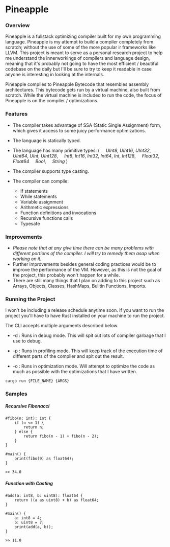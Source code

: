 # Pineapple

### Overview
Pineapple is a fullstack optimizing compiler built for my own programming language. Pineapple is my attempt to build a compiler completely from scratch; without the use of some of the more popular ir frameworks like LLVM. This project is meant to serve as a personal research project to help me understand the innerworkings of compilers and language design, meaning that it's probably not going to have the most efficient / beautiful codebase on the daily but I'll be sure to try to keep it readable in case anyone is interesting in looking at the internals.

Pineapple compiles to Pineapple Bytecode that resembles assembly architectures. This bytecode gets run by a virtual machine, also built from scratch. While the virtual machine is included to run the code, the focus of Pineapple is on the compiler / optimizations.

### Features
- The compiler takes advantage of SSA (Static Single Assignment) form, which gives it access to some juicy performance optimizations.

- The language is statically typed.

- The language has many primitive types: (
    &nbsp;&nbsp;&nbsp;&nbsp;*UInt8*, *UInt16*, *UInt32*, *UInt64*, *UInt*, *UInt128*,
    &nbsp;&nbsp;&nbsp;&nbsp;*Int8*, *Int16*, *Int32*, *Int64*, *Int*, *Int128*,
    &nbsp;&nbsp;&nbsp;&nbsp;*Float32*, *Float64*
    &nbsp;&nbsp;&nbsp;&nbsp;*Bool*,
    &nbsp;&nbsp;&nbsp;&nbsp;*String*
)

- The compiler supports type casting.
  
- The compiler can compile:
    - If statements
    - While statements
    - Variable assignment
    - Arithmetic expressions
    - Function definitions and invocations
    - Recursive functions calls
    - Typesafe

### Improvements
- *Please note that at any give time there can be many problems with different portions of the compiler. I will try to remedy them asap when working on it.*
- Further improvements besides general coding practices would be to improve the performance of the VM. However, as this is not the goal of the project, this probably won't happen for a while.
- There are still many things that I plan on adding to this project such as Arrays, Objects, Classes, HashMaps, Builtin Functions, Imports.

### Running the Project
I won't be including a release schedule anytime soon. If you want to run the project you'll have to have Rust installed on your machine to run the project.

The CLI accepts multiple arguments described below.
- -d : Runs in debug mode. This will spit out lots of compiler garbage that I use to debug.

- -p : Runs in profiling mode. This will keep track of the execution time of different parts of the compiler and spit out the result.

- -o : Runs in optimization mode. Will attempt to optimize the code as much as possible with the optimizations that I have written.

```
cargo run {FILE_NAME} {ARGS}
```

### Samples
##### Recursive Fibonacci
```
#fibo(n: int): int {
    if (n <= 1) {
        return n;
    } else {
        return fibo(n - 1) + fibo(n - 2);
    }
}

#main() {
    print(fibo(9) as float64);
}
```
```
>> 34.0
```

##### Function with Casting
```
#add(a: int8, b: uint8): float64 {
    return ((a as uint8) + b) as float64;
}

#main() {
    a: int8 = 4;
    b: uint8 = 7;
    print(add(a, b));
}
```
```
>> 11.0
```